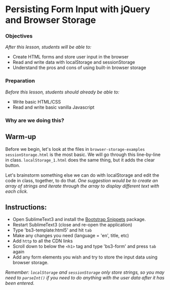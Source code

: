 <!-- 
---
title: Persisting Form Input with jQuery and Browser Storage
type: lesson
duration: "1:25"
creator:
    name: Ben Hulan
    city: SF
competencies: Front-end intro
---
 -->

# Persisting Form Input with jQuery and Browser Storage

### Objectives
*After this lesson, students will be able to:*

- Create HTML forms and store user input in the browser
- Read and write data with localStorage and sessionStorage
- Understand the pros and cons of using built-in browser storage

### Preparation
*Before this lesson, students should already be able to:*

- Write basic HTML/CSS
- Read and write basic vanilla Javascript

### Why are we doing this?

## Warm-up
Before we begin, let's look at the files in `browser-storage-examples`
`sessionStorage.html` is the most basic. We will go through this line-by-line in class.
`localStorage_1.html` does the same thing, but it adds the clear button.

Let's brainstorm something else we can do with localStorage and edit the code in class, together, to do that. _One suggestion would be to create an array of strings and iterate through the array to display different text with each click._

## Instructions:

- Open SublimeText3 and install the [Bootstrap Snippets](https://packagecontrol.io/packages/Bootstrap%203%20Snippets) package.
- Restart SublimeText3 (close and re-open the application)
- Type 'bs3-template:html5' and hit `tab`
- Make any changes you need (language = 'en', title, etc)
- Add `http` to all the CDN links
- Scroll down to below the `<h1>` tag and type 'bs3-form' and press `tab` again
- Add any form elements you wish and try to store the input data using browser storage.

_Remember: `localStorage` and `sessionStorage` only store strings, so you may need to `parseInt()` if you need to do anything with the user data after it has been entered._

